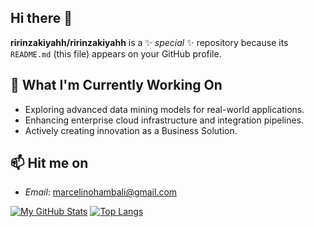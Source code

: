 ## Hi there 👋

**ririnzakiyahh/ririnzakiyahh** is a ✨ _special_ ✨ repository because its `README.md` (this file) appears on your GitHub profile.

## 🌱 What I'm Currently Working On

- Exploring advanced data mining models for real-world applications.
- Enhancing enterprise cloud infrastructure and integration pipelines.
- Actively creating innovation as a Business Solution.

## 📫 Hit me on

- *Email*: marcelinohambali@gmail.com

[![My GitHub Stats](https://github-readme-stats.vercel.app/api?username=ririnzakiyahh&show_icons=true&theme=dark&hide=prs,issues,contribs&show=reviews&hide_border=true&hide_title=true&bg_color=00000000&rank_icon=percentile)](https://github.com/anuraghazra/github-readme-stats) [![Top Langs](https://github-readme-stats.vercel.app/api/top-langs/?username=ririnzakiyahh&layout=compact&theme=dark&hide_border=true&hide_title=true&bg_color=00000000)](https://github.com/anuraghazra/github-readme-stats)
